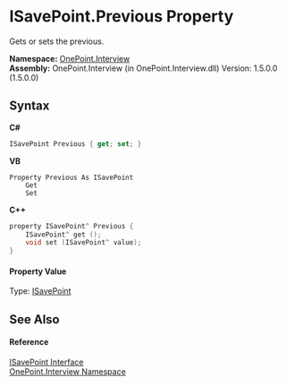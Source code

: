 # ISavePoint.Previous Property 
 

Gets or sets the previous.

**Namespace:**&nbsp;<a href="N_OnePoint_Interview">OnePoint.Interview</a><br />**Assembly:**&nbsp;OnePoint.Interview (in OnePoint.Interview.dll) Version: 1.5.0.0 (1.5.0.0)

## Syntax

**C#**<br />
``` C#
ISavePoint Previous { get; set; }
```

**VB**<br />
``` VB
Property Previous As ISavePoint
	Get
	Set
```

**C++**<br />
``` C++
property ISavePoint^ Previous {
	ISavePoint^ get ();
	void set (ISavePoint^ value);
}
```


#### Property Value
Type: <a href="T_OnePoint_Interview_ISavePoint">ISavePoint</a>

## See Also


#### Reference
<a href="T_OnePoint_Interview_ISavePoint">ISavePoint Interface</a><br /><a href="N_OnePoint_Interview">OnePoint.Interview Namespace</a><br />